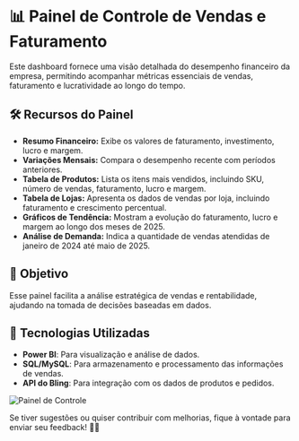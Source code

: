 # 📊 Painel de Controle de Vendas e Faturamento

Este dashboard fornece uma visão detalhada do desempenho financeiro da empresa, permitindo acompanhar métricas essenciais de vendas, faturamento e lucratividade ao longo do tempo.

## 🛠️ **Recursos do Painel**
- **Resumo Financeiro:** Exibe os valores de faturamento, investimento, lucro e margem.
- **Variações Mensais:** Compara o desempenho recente com períodos anteriores.
- **Tabela de Produtos:** Lista os itens mais vendidos, incluindo SKU, número de vendas, faturamento, lucro e margem.
- **Tabela de Lojas:** Apresenta os dados de vendas por loja, incluindo faturamento e crescimento percentual.
- **Gráficos de Tendência:** Mostram a evolução do faturamento, lucro e margem ao longo dos meses de 2025.
- **Análise de Demanda:** Indica a quantidade de vendas atendidas de janeiro de 2024 até maio de 2025.

## 📌 **Objetivo**
Esse painel facilita a análise estratégica de vendas e rentabilidade, ajudando na tomada de decisões baseadas em dados.

## 🔧 **Tecnologias Utilizadas**
- **Power BI**: Para visualização e análise de dados.
- **SQL/MySQL**: Para armazenamento e processamento das informações de vendas.
- **API do Bling**: Para integração com os dados de produtos e pedidos.

![Painel de Controle](https://github.com/user-attachments/assets/01ecbd46-1aab-4ee3-9e35-ffe86f83a95a)



Se tiver sugestões ou quiser contribuir com melhorias, fique à vontade para enviar seu feedback! 🚀😃
